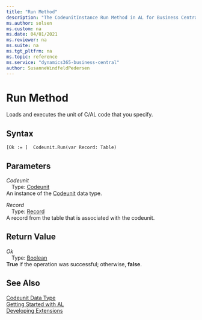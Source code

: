 ```yaml
---
title: "Run Method"
description: "The CodeunitInstance Run Method in AL for Business Central"
ms.author: solsen
ms.custom: na
ms.date: 04/01/2021
ms.reviewer: na
ms.suite: na
ms.tgt_pltfrm: na
ms.topic: reference
ms.service: "dynamics365-business-central"
author: SusanneWindfeldPedersen
---
```

[//]: # (START>DO_NOT_EDIT)
[//]: # (IMPORTANT:Do not edit any of the content between here and the END>DO_NOT_EDIT.)
[//]: # (Any modifications should be made in the .resx files in the ModernDev repo.)
# Run Method
Loads and executes the unit of C/AL code that you specify.

## Syntax
```
[Ok := ]  Codeunit.Run(var Record: Table)
```
## Parameters
*Codeunit*  
&emsp;Type: [Codeunit](../codeunit/codeunit-data-type.md)  
An instance of the [Codeunit](../codeunit/codeunit-data-type.md) data type.  

*Record*  
&emsp;Type: [Record](../record/record-data-type.md)  
 A record from the table that is associated with the codeunit.  


## Return Value
*Ok*  
&emsp;Type: [Boolean](../boolean/boolean-data-type.md)  
**True** if the operation was successful; otherwise, **false**.  
  


[//]: # (IMPORTANT: END>DO_NOT_EDIT)
## See Also
[Codeunit Data Type](../codeunit/codeunit-data-type.md)  
[Getting Started with AL](../../devenv-get-started.md)  
[Developing Extensions](../../devenv-dev-overview.md)